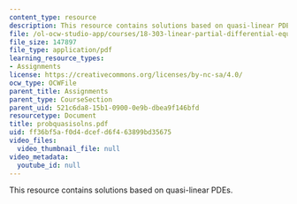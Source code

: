 ```yaml
---
content_type: resource
description: This resource contains solutions based on quasi-linear PDEs.
file: /ol-ocw-studio-app/courses/18-303-linear-partial-differential-equations-fall-2006/ff36bf5af0d4dcefd6f463899bd35675_probquasisolns.pdf
file_size: 147897
file_type: application/pdf
learning_resource_types:
- Assignments
license: https://creativecommons.org/licenses/by-nc-sa/4.0/
ocw_type: OCWFile
parent_title: Assignments
parent_type: CourseSection
parent_uid: 521c6da8-15b1-0900-0e9b-dbea9f146bfd
resourcetype: Document
title: probquasisolns.pdf
uid: ff36bf5a-f0d4-dcef-d6f4-63899bd35675
video_files:
  video_thumbnail_file: null
video_metadata:
  youtube_id: null
---
```

This resource contains solutions based on quasi-linear PDEs.